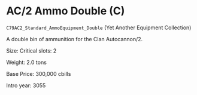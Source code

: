 # AC/2 Ammo Double (C)

`C79AC2_Standard_AmmoEquipment_Double` (Yet Another Equipment Collection)

A double bin of ammunition for the Clan Autocannon/2.

Size: Critical slots: 2

Weight: 2.0 tons

Base Price: 300,000 cbills

Intro year: 3055

